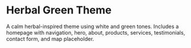 # Herbal Green Theme

A calm herbal-inspired theme using white and green tones. Includes a homepage with navigation, hero, about, products, services, testimonials, contact form, and map placeholder.
